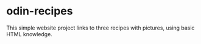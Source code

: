 # odin-recipes
This simple website project links to three recipes with pictures, using basic HTML knowledge.